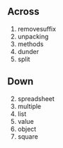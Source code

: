 ## Across

1. removesuffix
5. unpacking
7. methods
10. dunder
11. split

## Down

2. spreadsheet
3. multiple
4. list
6. value
8. object
9. square
